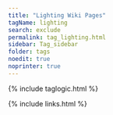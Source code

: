 ```yaml
---
title: "Lighting Wiki Pages"
tagName: lighting
search: exclude
permalink: tag_lighting.html
sidebar: Tag_sidebar
folder: tags
noedit: true
noprinter: true
---
```

{% include taglogic.html %}

{% include links.html %}
